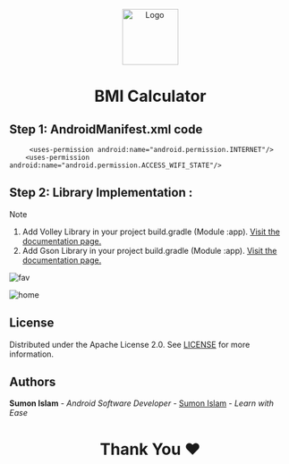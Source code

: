 <p align="center">
  <a href="https://github.com/SumonSoftware">
    <img src="https://avatars.githubusercontent.com/u/168503949?s=400&u=0b6844ac4b6e0cba4ee7011daa2a1226deb0faff&v=4" alt="Logo" width="100" height="100">
  </a> 
   
<h1 align='center'>BMI Calculator</h1>

<!-- 
<h3 align='center'>
    <a href="https://www.youtube.com/watch?v=Sgkp46GS6rk">Watch Video</a> for Runtime Storage Permissions.  
</h3> -->
</p>


## Step 1: AndroidManifest.xml code <br>
```
     <uses-permission android:name="android.permission.INTERNET"/>
    <uses-permission android:name="android.permission.ACCESS_WIFI_STATE"/>
```


## Step 2: Library Implementation : 
> [!NOTE]
> 1. Add Volley Library in your project build.gradle (Module :app). <a href="https://google.github.io/volley/">Visit the documentation page.</a>
> 2. Add Gson Library in your project build.gradle (Module :app). <a href="https://github.com/google/gson">Visit the documentation page.</a>



![fav](https://github.com/SumonSoftware/SharedPreferencesFavoriteButton/assets/168503949/3f368945-abe5-49e1-8f60-513cf8a82f1b)



![home](https://github.com/SumonSoftware/SharedPreferencesFavoriteButton/assets/168503949/0dbbcdfd-2374-4e88-be02-495a31e83933)



## License

Distributed under the Apache License 2.0. See <a href="https://github.com/SumonSoftware/mone-tag/blob/main/LICENSE">LICENSE</a> for more information.


## Authors

**Sumon Islam** - *Android Software Developer* - <a href="https://github.com/SumonSoftware">Sumon Islam</a> - *Learn with Ease*

<h1 align="center">Thank You ❤️</h1>
